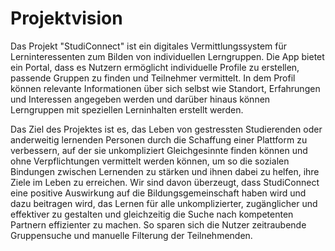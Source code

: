 # Projektvision

Das Projekt "StudiConnect" ist ein digitales Vermittlungssystem für Lerninteressenten zum Bilden von individuellen Lerngruppen. Die App bietet ein Portal, dass es Nutzern ermöglicht individuelle Profile zu erstellen, passende Gruppen zu finden und Teilnehmer vermittelt. In dem Profil können relevante Informationen über sich selbst wie Standort, Erfahrungen und Interessen angegeben werden und darüber hinaus können Lerngruppen mit speziellen Lerninhalten erstellt werden.

Das Ziel des Projektes ist es, das Leben von gestressten Studierenden oder anderweitig lernenden Personen durch die Schaffung einer Plattform zu verbessern, auf der sie unkompliziert Gleichgesinnte finden können und ohne Verpflichtungen vermittelt werden können, um so die sozialen Bindungen zwischen Lernenden zu stärken und ihnen dabei zu helfen, ihre Ziele im Leben zu erreichen. Wir sind davon überzeugt, dass StudiConnect eine positive Auswirkung auf die Bildungsgemeinschaft haben wird und dazu beitragen wird, das Lernen für alle unkomplizierter, zugänglicher und effektiver zu gestalten und gleichzeitig die Suche nach kompetenten Partnern effizienter zu machen. So sparen sich die Nutzer zeitraubende Gruppensuche und manuelle Filterung der Teilnehmenden.
